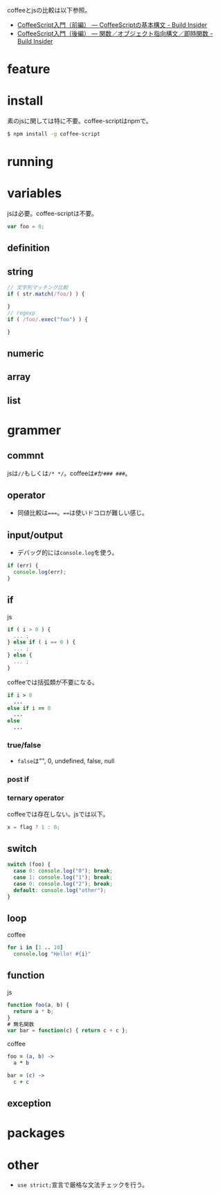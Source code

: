 coffeeとjsの比較は以下参照。

* [CoffeeScript入門（前編） ― CoffeeScriptの基本構文 - Build Insider](http://www.buildinsider.net/web/rubyonrails4/0901)
* [CoffeeScript入門（後編） ― 関数／オブジェクト指向構文／即時関数 - Build Insider](http://www.buildinsider.net/web/rubyonrails4/0902)

feature
========

install
========

素のjsに関しては特に不要。coffee-scriptはnpmで。

```bash
$ npm install -g coffee-script
```

running
========

variables
========

jsは必要。coffee-scriptは不要。

```js
var foo = 0;
```

definition
----

string
----

```js
// 文字列マッチング比較
if ( str.match(/foo/) ) {

}
// regexp
if ( /foo/.exec("foo") ) {

}
```

numeric
----

array
----

list
----

grammer
========

commnt
----

jsは`//`もしくは`/* */`。coffeeは`#`か`### ###`。

operator
----

* 同値比較は`===`。`==`は使いドコロが難しい感じ。

input/output
----

* デバッグ的には`console.log`を使う。

```js
if (err) {
  console.log(err);
}
```

if
----

js

```js
if ( i > 0 ) {
  ... ;
} else if ( i == 0 ) {
  ... ;
} else {
  ... ;
}
```

coffeeでは括弧類が不要になる。

```coffee
if i > 0
  ...
else if i == 0
  ...
else
  ...
```

### true/false

* `false`は"", 0, undefined, false, null

### post if

### ternary operator

coffeeでは存在しない。jsでは以下。

```js
x = flag ? 1 : 0;
```

switch
----

```js
switch (foo) {
  case 0: console.log("0"); break;
  case 1: console.log("1"); break;
  case 0: console.log("2"); break;
  default: console.log("other");
}
```

loop
----

coffee

```coffee
for i in [1 .. 10]
  console.log "Hello! #{i}"
```

function
----

js

```js
function foo(a, b) {
  return a * b;
}
# 無名関数
var bar = function(c) { return c + c };
```

coffee

```coffee
foo = (a, b) ->
  a * b

bar = (c) ->
  c + c
```

exception
----

packages
========

other
========

* `use strict;`宣言で厳格な文法チェックを行う。